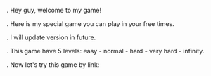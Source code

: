 . Hey guy, welcome to my game!

. Here is my special game you can play in your free times. 

. I will update version in future.

. This game have 5 levels: easy - normal - hard - very hard - infinity.

. Now let's try this game by link: 
